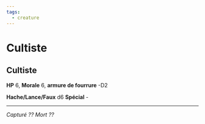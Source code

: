 ```yaml
---
tags:
  - creature
---
```

# Cultiste

## Cultiste

**HP** 6, **Morale** 6, **armure de fourrure** -D2

**Hache/Lance/Faux** d6
**Spécial** -

---
*Capturé ??*
*Mort ??*

